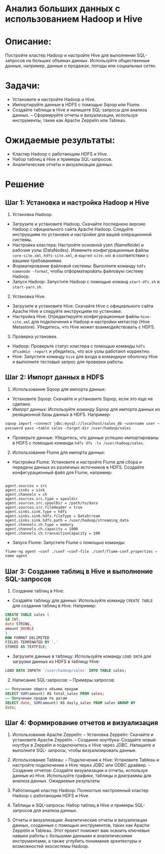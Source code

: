 # **Анализ больших данных с использованием Hadoop и Hive**

# Описание:
Постройте кластер Hadoop и настройте Hive для
выполнения SQL-запросов на больших объемах данных. Используйте
общественные данные, например, данные о продажах, погоды или
социальных сетях.
# Задачи:
- Установите и настройте Hadoop и Hive.
- Импортируйте данные в HDFS с помощью Sqoop или Flume.
- Создайте таблицы в Hive и напишите SQL-запросы для анализа
данных.
– Сформируйте отчеты и визуализации, используя инструменты,
такие как Apache Zeppelin или Tableau.
# Ожидаемые результаты:
- Кластер Hadoop с работающим HDFS и Hive.
- Набор таблиц в Hive и примеры SQL-запросов.
- Аналитические отчеты и визуализации данных.

# Решение
## Шаг 1: Установка и настройка Hadoop и Hive

1. Установка Hadoop.
- Загрузите и установите Hadoop. Скачайте последнюю версию
Hadoop с официального сайта Apache Hadoop. Следуйте инструкциям
по установке и настройке для вашей операционной системы.
- Настройка кластера: Настройте основной узел (NameNode) и рабочие узлы (DataNodes). Измените конфигурационные файлы `core-site.xml`, `hdfs-site.xml`, и `mapred-site.xml` в соответствии с вашими требованиями.
- Форматирование файловой системы: Выполните команду `hdfs
namenode -format`, чтобы отформатировать файловую систему Hadoop.
- Запуск Hadoop: Запустите Hadoop с помощью команд `start-dfs.sh`
и `start-yarn.sh`.
2. Установка Hive. 
- Загрузите и установите Hive: Скачайте Hive с официального сайта Apache Hive и следуйте инструкциям по установке.
- Настройка Hive: Отредактируйте конфигурационные файлы `hive-site.xml` для подключения к Hadoop и настройки метастор (Hive Metastore). Убедитесь, что Hive может взаимодействовать с HDFS.
3. Проверка установки.
- Hadoop: Проверьте статус кластера с помощью команды `hdfs dfsadmin -report` и убедитесь, что все узлы работают корректно.
- Hive: Запустите команду `hive` для входа в командную оболочку
Hive и выполните тестовый запрос для проверки работы.

## Шаг 2: Импорт данных в HDFS
1. Использование Sqoop для импорта данных:
- Установите Sqoop: Скачайте и установите Sqoop, если это еще не
сделано.
- Импорт данных: Используйте команду Sqoop для импорта данных
из реляционной базы данных в HDFS. Например:
```bash
sqoop import –connect jdbc:mysql://localhost/sales_db –username user –
password pass –table sales –target-dir /user/hadoop/sales
```
- Проверьте данные: Убедитесь, что данные успешно
импортированы в HDFS с помощью команды `hdfs dfs -ls
/user/hadoop/sales`.

2. Использование Flume для импорта данных:
- Настройка Flume: Установите и настройте Flume для сбора и
передачи данных из различных источников в HDFS. Создайте
конфигурационный файл для Flume, например:
```properties

agent.sources = src
agent.sinks = sink
agent.channels = ch
agent.sources.src.type = spooldir
agent.sources.src.spoolDir = /path/to/data
agent.sources.src.fileHeader = true
agent.sinks.sink.type = hdfs
agent.sinks.sink.hdfs.fileType = DataStream
agent.sinks.sink.hdfs.path = /user/hadoop/streaming_data
agent.channels.ch.type = memory
agent.channels.ch.capacity = 1000
agent.channels.ch.transactionCapacity = 100
```
- Запуск Flume: Запустите Flume с помощью команды:
```bash
flume-ng agent –conf ./conf –conf-file ./conf/flume-conf.properties –
name agent
```
## Шаг 3: Создание таблиц в Hive и выполнение SQL-запросов
1. Создание таблиц в Hive:
- Создайте таблицу для данных: Используйте команду `CREATE
TABLE` для создания таблиц в Hive. Например:
```sql
CREATE TABLE sales (
id INT,
date STRING,
amount DOUBLE
)
ROW FORMAT DELIMITED
FIELDS TERMINATED BY ','
STORED AS TEXTFILE;
```
- Загрузите данные в таблицу: Используйте команду `LOAD DATA`
для загрузки данных из HDFS в таблицу Hive:
```sql
LOAD DATA INPATH '/user/hadoop/sales' INTO TABLE sales;
```

2. Написание SQL-запросов:
– Примеры запросов:
```sql
–– Получение общего объема продаж
SELECT SUM(amount) AS total_sales FROM sales;
–– Получение продаж по датам
SELECT date, SUM(amount) AS daily_sales FROM sales GROUP BY
date;
```
## Шаг 4: Формирование отчетов и визуализация
1. Использование Apache Zeppelin:
– Установка Zeppelin: Скачайте и установите Apache Zeppelin.
– Создание ноутбука: Создайте новый ноутбук в Zeppelin и подключитесь к Hive через JDBC. Напишите и выполните SQL-
запросы, чтобы визуализировать данные.

2. Использование Tableau:
– Подключение к Hive: Установите Tableau и настройте
подключение к Hive через JDBC или ODBC драйвер.
– Создание отчетов: Создайте визуализации и отчеты, используя
данные из Hive. Используйте графики, таблицы и диаграммы для
анализа данных.
Ожидаемые результаты
1. Работающий кластер Hadoop: Полностью настроенный кластер
Hadoop с работающим HDFS и Hive.

2. Таблицы и SQL-запросы: Набор таблиц в Hive и примеры SQL-
запросов для анализа данных.

3. Отчеты и визуализации: Аналитические отчеты и визуализации
данных, созданные с помощью инструментов, таких как Apache
Zeppelin и Tableau.
Этот проект поможет вам освоить ключевые навыки работы с
большими данными и аналитическими инструментами, а также
углубить понимание архитектуры и возможностей экосистемы Hadoop.